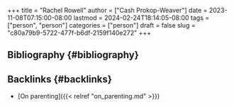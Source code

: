 +++
title = "Rachel Rowell"
author = ["Cash Prokop-Weaver"]
date = 2023-11-08T07:15:00-08:00
lastmod = 2024-02-24T18:14:05-08:00
tags = ["person", "person"]
categories = ["person"]
draft = false
slug = "c80a79b9-5722-477f-b6df-2159f140e272"
+++

## Bibliography {#bibliography}

<style>.csl-entry{text-indent: -1.5em; margin-left: 1.5em;}</style><div class="csl-bib-body">
</div>


## Backlinks {#backlinks}

-   [On parenting]({{< relref "on_parenting.md" >}})
